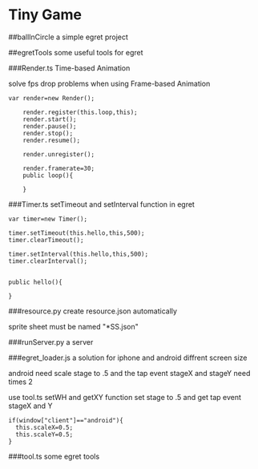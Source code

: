 # Tiny Game 

##ballInCircle
a simple egret project

##egretTools
some useful tools for egret 

###Render.ts
Time-based Animation

solve fps drop problems when using Frame-based Animation
```
var render=new Render();

    render.register(this.loop,this);
    render.start();
    render.pause();
    render.stop();
    render.resume();

    render.unregister();

    render.framerate=30;
    public loop(){
        
    }
```

###Timer.ts
setTimeout and setInterval function in egret
```
var timer=new Timer();

timer.setTimeout(this.hello,this,500);
timer.clearTimeout();

timer.setInterval(this.hello,this,500);
timer.clearInterval();


public hello(){
    
}
```

###resource.py
create resource.json automatically

sprite sheet must be named "*SS.json"

###runServer.py
a server

###egret_loader.js
a solution for iphone and android diffrent screen size

android need scale stage to .5 and the tap event stageX and stageY need times 2

use tool.ts setWH and getXY function set stage to .5 and get tap event stageX and Y
```
if(window["client"]=="android"){
  this.scaleX=0.5;
  this.scaleY=0.5;
}
```

###tool.ts
some egret tools





